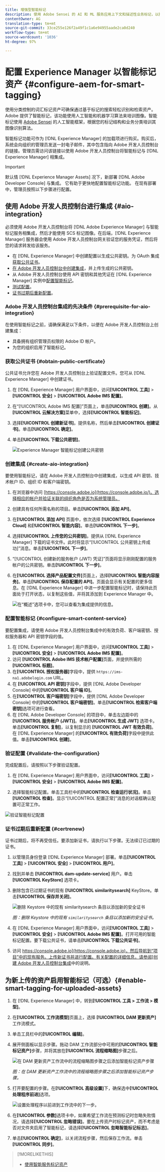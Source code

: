 ```yaml
---
title: 增强型智能标记
description: 使用 Adobe Sensei 的 AI 和 ML 服务应用上下文和描述性业务标记，以提高资产发现和内容交付速度。
contentOwner: AG
translation-type: tm+mt
source-git-commit: 33ce255e126f2a49f1c1a6e94955aade2ca0d240
workflow-type: tm+mt
source-wordcount: '1036'
ht-degree: 97%

---
```



# 配置 Experience Manager 以智能标记资产 {#configure-aem-for-smart-tagging}

使用分类控制的词汇标记资产可确保通过基于标记的搜索轻松识别和检索资产。Adobe 提供了智能标记，该功能使用人工智能和机器学习算法来培训图像。智能标记使用 [Adobe Sensei](https://www.adobe.com/cn/sensei/experience-cloud-artificial-intelligence.html) 的人工智能框架，根据您的标记结构和业务分类培训其图像识别算法。

智能标记功能可作为 [!DNL Experience Manager] 的加载项进行购买。购买后，系统会向组织的管理员发送一封电子邮件，其中包含指向 Adobe 开发人员控制台的链接。管理员需访问该链接以使用 Adobe 开发人员控制台将智能标记与 [!DNL Experience Manager] 相集成。

<!-- TBD: 
1. Can a similar flowchart be created about how training works in CS? ![flowchart](assets/flowchart.gif)
2. Is there a link to buy SCS or initiate a sales call.
3. Keystroke all steps and check all screenshots.
-->

>[!IMPORTANT]
>
>默认情 [!DNL Experience Manager Assets] 况下，新部署 [!DNL Adobe Developer Console] 与集成。 它有助于更快地配置智能标记功能。 在现有部署中，管理员按照以下步骤进行配置。

## 使用 Adobe 开发人员控制台进行集成 {#aio-integration}

必须使用 Adobe 开发人员控制台将 [!DNL Adobe Experience Manager] 与智能标记服务相集成，然后才能使用 SCS 标记图像。在后端，[!DNL Experience Manager] 服务器会使用 Adobe 开发人员控制台网关验证您的服务凭证，然后将您的请求转发给该服务。

* 在 [!DNL Experience Manager] 中创建配置以生成公共密钥。为 OAuth 集成[获取公共证书](#obtain-public-certificate)。
* [在 Adobe 开发人员控制台中创建集成](#create-aio-integration)，并上传生成的公共密钥。
* 从 Adobe 开发人员控制台使用 API 密钥和其他凭证在 [!DNL Experience Manager] 实例中[配置智能标记](#configure-smart-content-service)。
* [测试配置](#validate-the-configuration)。
* [证书过期后重新配置](#certrenew)。

### Adobe 开发人员控制台集成的先决条件 {#prerequisite-for-aio-integration}

在使用智能标记之前，请确保满足以下条件，以便在 Adobe 开发人员控制台上创建集成：

* 具备拥有组织管理员权限的 Adobe ID 帐户。
* 为您的组织启用了智能标记。

### 获取公共证书 {#obtain-public-certificate}

公共证书允许您在 Adobe 开发人员控制台上验证配置文件。您可从 [!DNL Experience Manager] 中创建证书。

1. 在 [!DNL Experience Manager] 用户界面中，访问&#x200B;**[!UICONTROL 工具]** > **[!UICONTROL 安全]** > **[!UICONTROL Adobe IMS 配置]**。

1. 在“[!UICONTROL Adobe IMS 配置]”页面上，单击&#x200B;**[!UICONTROL 创建]**。从&#x200B;**[!UICONTROL 云解决方案]**&#x200B;菜单中，选择&#x200B;**[!UICONTROL 智能标记]**。

1. 选择&#x200B;**[!UICONTROL 创建新证书]**。提供名称，然后单击&#x200B;**[!UICONTROL 创建证书]**。单击&#x200B;**[!UICONTROL 确定]**。

1. 单击&#x200B;**[!UICONTROL 下载公共密钥]**。

   ![Experience Manager 智能标记创建公共密钥](assets/aem_smarttags-config1.png)

### 创建集成 {#create-aio-integration}

要使用智能标记，请在 Adobe 开发人员控制台中创建集成，以生成 API 密钥、技术帐户 ID、组织 ID 和客户端密钥。

1. 在浏览器中访问 [https://console.adobe.io](https://console.adobe.io/)。选择相应的帐户并验证关联的组织角色是否为系统管理员。
1. 创建具有任何所需名称的项目。单击&#x200B;**[!UICONTROL 添加 API]**。
1. 在&#x200B;**[!UICONTROL 添加 API]** 页面中，依次选择 **[!UICONTROL Experience Cloud]** 和&#x200B;**[!UICONTROL 智能内容]**。单击&#x200B;**[!UICONTROL 下一步]**。
1. 选择&#x200B;**[!UICONTROL 上传您的公共密钥]**。提供从 [!DNL Experience Manager] 下载的证书文件。此时将显示“[!UICONTROL 公共密钥上传成功]”消息。单击&#x200B;**[!UICONTROL 下一步]**。
1. “[!UICONTROL 创建新的服务帐户 (JWT) 凭证]”页面将显示刚刚配置的服务帐户的公共密钥。单击&#x200B;**[!UICONTROL 下一步]**。
1. 在&#x200B;**[!UICONTROL 选择产品配置文件]**&#x200B;页面上，选择&#x200B;**[!UICONTROL 智能内容服务]**。单击&#x200B;**[!UICONTROL 保存配置的 API]**。页面会显示有关配置的更多信息。在 [!DNL Experience Manager] 中进一步配置智能标记时，请保持此页面处于打开状态，以复制这些值，并将其添加到 Experience Manager 中。

   ![在“概述”选项卡中，您可以查看为集成提供的信息。](assets/integration_details.png)

### 配置智能标记 {#configure-smart-content-service}

要配置集成，请使用 Adobe 开发人员控制台集成中的有效负荷、客户端密钥、授权服务器和 API 密钥字段的值。

1. 在 [!DNL Experience Manager] 用户界面中，访问&#x200B;**[!UICONTROL 工具]** > **[!UICONTROL 安全]** > **[!UICONTROL Adobe IMS 配置]**。
1. 访问 **[!UICONTROL Adobe IMS 技术帐户配置]**&#x200B;页面，并提供所需的&#x200B;**[!UICONTROL 标题]**。
1. 在&#x200B;**[!UICONTROL 授权服务器]**&#x200B;字段中，提供 `https://ims-na1.adobelogin.com` URL。
1. 在 **[!UICONTROL API 密钥]**&#x200B;字段中，提供 [!DNL Adobe Developer Console] 中的&#x200B;**[!UICONTROL 客户端 ID]**。
1. 在&#x200B;**[!UICONTROL 客户端密钥]**&#x200B;字段中，提供 [!DNL Adobe Developer Console] 中的&#x200B;**[!UICONTROL 客户端密钥]**。单击&#x200B;**[!UICONTROL 检索客户端密钥]**&#x200B;选项可进行查看。
1. 在 [!DNL Adobe Developer Console] 的项目中，单击左边距中的&#x200B;**[!UICONTROL 服务帐户 (JWT)]**。单击&#x200B;**[!UICONTROL 生成 JWT]** 选项卡。单击&#x200B;**[!UICONTROL 复制]**，以复制显示的 **[!UICONTROL JWT 有效负荷]**。在 [!DNL Experience Manager] 的&#x200B;**[!UICONTROL 有效负荷]**&#x200B;字段中提供此值。单击&#x200B;**[!UICONTROL 创建]**。

### 验证配置 {#validate-the-configuration}

完成配置后，请按照以下步骤验证配置。

1. 在 [!DNL Experience Manager] 用户界面中，访问&#x200B;**[!UICONTROL 工具]** > **[!UICONTROL 安全]** > **[!UICONTROL Adobe IMS 配置]**。

1. 选择智能标记配置。单击工具栏中的&#x200B;**[!UICONTROL 检查运行状况]**。单击&#x200B;**[!UICONTROL 检查]**。显示“[!UICONTROL 配置正常]”消息的对话框确认配置可正常工作。

![验证智能标记配置](assets/smart-tag-config-validation.png)

### 证书过期后重新配置 {#certrenew}

证书过期后，将不再受信任。要添加新证书，请执行以下步骤。无法续订已过期的证书。

1. 以管理员身份登录 [!DNL Experience Manager] 部署。单击&#x200B;**[!UICONTROL 工具]** > **[!UICONTROL 安全]** > **[!UICONTROL 用户]**。

1. 找到并单击 **[!UICONTROL dam-update-service]** 用户。单击 **[!UICONTROL KeyStore]** 选项卡。
1. 删除包含已过期证书的现有 **[!UICONTROL similaritysearch]** KeyStore。单击&#x200B;**[!UICONTROL 保存并关闭]**。

   ![删除 Keystore 中的现有 similaritysearch 条目以添加新的安全证书](assets/smarttags_delete_similaritysearch_keystore.png)

   *图：删除 Keystore 中的现有 `similaritysearch` 条目以添加新的安全证书。*

1. 在 [!DNL Experience Manager] 用户界面中，访问&#x200B;**[!UICONTROL 工具]** > **[!UICONTROL 安全]** > **[!UICONTROL Adobe IMS 配置]**。打开可用的智能标记配置。要下载公共证书，请单击&#x200B;**[!UICONTROL 下载公共证书]**。

1. 访问 [https://console.adobe.io](https://console.adobe.io)，然后导航到“项目”中的现有服务。上传新证书并进行配置。有关配置的详细信息，请参阅[创建 Adobe 开发人员控制台集成](#create-aio-integration)中的说明。

## 为新上传的资产启用智能标记（可选）{#enable-smart-tagging-for-uploaded-assets}

1. 在 [!DNL Experience Manager] 中，转到&#x200B;**[!UICONTROL 工具 > 工作流 > 模型]**。
1. 在&#x200B;**[!UICONTROL 工作流模型]**&#x200B;页面上，选择 **[!UICONTROL DAM 更新资产]**&#x200B;工作流模式。
1. 单击工具栏中的&#x200B;**[!UICONTROL 编辑]**。
1. 展开侧面板以显示步骤。拖动 DAM 工作流部分中可用的&#x200B;**[!UICONTROL 智能标记资产]**&#x200B;步骤，并将其放在&#x200B;**[!UICONTROL 流程缩略图]**&#x200B;步骤之后。

   ![在 DAM 更新资产工作流中的流程缩略图步骤之后添加智能标记资产步骤](assets/chlimage_1-105.png)

   *图：在 DAM 更新资产工作流中的流程缩略图步骤之后添加智能标记资产步骤。*

1. 打开要配置的步骤。在&#x200B;**[!UICONTROL 高级设置]**&#x200B;下，确保选中&#x200B;**[!UICONTROL 处理程序前进]**&#x200B;选项。

   ![设置处理程序以前进到工作流中的下一步。](assets/smart-tags-workflow-handler-setting.png)

1. 在&#x200B;**[!UICONTROL 参数]**&#x200B;选项卡中，如果希望工作流在预测标记时忽略失败情况，请选择&#x200B;**[!UICONTROL 忽略错误]**。要在上传资产时标记资产，而不考虑是否对文件夹启用了智能标记，请选择&#x200B;**[!UICONTROL 忽略智能标记标志]**。

1. 单击&#x200B;**[!UICONTROL 确定]**，以关闭流程步骤，然后保存工作流。单击&#x200B;**[!UICONTROL 同步]**。

>[!MORELIKETHIS]
>
>* [使用智能服务标记资产](smart-tags.md)

